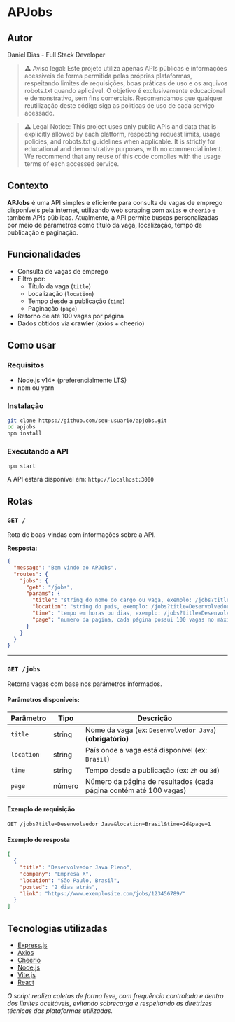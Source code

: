 # APJobs
## Autor

Daniel Dias - Full Stack Developer

> ⚠️ Aviso legal: Este projeto utiliza apenas APIs públicas e informações acessíveis de forma permitida pelas próprias plataformas, respeitando limites de requisições, boas práticas de uso e os arquivos robots.txt quando aplicável. O objetivo é exclusivamente educacional e demonstrativo, sem fins comerciais. Recomendamos que qualquer reutilização deste código siga as políticas de uso de cada serviço acessado.

> ⚠️ Legal Notice: This project uses only public APIs and data that is explicitly allowed by each platform, respecting request limits, usage policies, and robots.txt guidelines when applicable. It is strictly for educational and demonstrative purposes, with no commercial intent. We recommend that any reuse of this code complies with the usage terms of each accessed service.

## Contexto

**APJobs** é uma API simples e eficiente para consulta de vagas de emprego disponíveis pela internet, utilizando web scraping com `axios` e `cheerio` e também APIs públicas. Atualmente, a API permite buscas personalizadas por meio de parâmetros como título da vaga, localização, tempo de publicação e paginação.

## Funcionalidades

- Consulta de vagas de emprego
- Filtro por:
  - Título da vaga (`title`)
  - Localização (`location`)
  - Tempo desde a publicação (`time`)
  - Paginação (`page`)
- Retorno de até 100 vagas por página
- Dados obtidos via **crawler** (axios + cheerio)

## Como usar

### Requisitos

- Node.js v14+ (preferencialmente LTS)
- npm ou yarn

### Instalação

```bash
git clone https://github.com/seu-usuario/apjobs.git
cd apjobs
npm install
```

### Executando a API

```bash
npm start
```

A API estará disponível em: `http://localhost:3000`

## Rotas

### `GET /`

Rota de boas-vindas com informações sobre a API.

**Resposta:**

```json
{
  "message": "Bem vindo ao APJobs",
  "routes": {
    "jobs": {
      "get": "/jobs",
      "params": {
        "title": "string do nome do cargo ou vaga, exemplo: /jobs?title=Desenvolvedor Java",
        "location": "string do pais, exemplo: /jobs?title=Desenvolvedor Java&location=Brasil",
        "time": "tempo em horas ou dias, exemplo: /jobs?title=Desenvolvedor Java&time=2h ou /jobs?title=Desenvolvedor Java&time=2d",
        "page": "numero da pagina, cada página possui 100 vagas no máximo, exemplo: /jobs?title=Desenvolvedor Java&page=1"
      }
    }
  }
}
```

---

### `GET /jobs`

Retorna vagas com base nos parâmetros informados.

#### Parâmetros disponíveis:

| Parâmetro | Tipo   | Descrição |
|----------|--------|-----------|
| `title`  | string | Nome da vaga (ex: `Desenvolvedor Java`) **(obrigatório)** |
| `location` | string | País onde a vaga está disponível (ex: `Brasil`) |
| `time` | string | Tempo desde a publicação (ex: `2h` ou `3d`) |
| `page` | número | Número da página de resultados (cada página contém até 100 vagas) |

#### Exemplo de requisição

```
GET /jobs?title=Desenvolvedor Java&location=Brasil&time=2d&page=1
```

#### Exemplo de resposta

```json
[
  {
    "title": "Desenvolvedor Java Pleno",
    "company": "Empresa X",
    "location": "São Paulo, Brasil",
    "posted": "2 dias atrás",
    "link": "https://www.exemplosite.com/jobs/123456789/"
  }
]
```

## Tecnologias utilizadas

- [Express.js](https://expressjs.com/)
- [Axios](https://axios-http.com/)
- [Cheerio](https://cheerio.js.org/)
- [Node.js](https://nodejs.org/)
- [Vite.js](https://vite.dev/)
- [React](https://react.dev/)

*O script realiza coletas de forma leve, com frequência controlada e dentro dos limites aceitáveis, evitando sobrecarga e respeitando as diretrizes técnicas das plataformas utilizadas.*